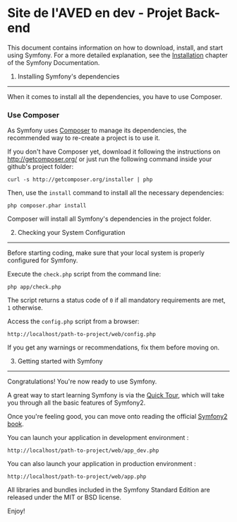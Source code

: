 Site de l'AVED en dev - Projet Back-end
========================


This document contains information on how to download, install, and start
using Symfony. For a more detailed explanation, see the [Installation][1]
chapter of the Symfony Documentation.

1) Installing Symfony's dependencies
----------------------------------

When it comes to install all the dependencies, you have to use Composer.

### Use Composer

As Symfony uses [Composer][2] to manage its dependencies, the recommended way
to re-create a project is to use it.

If you don't have Composer yet, download it following the instructions on
http://getcomposer.org/ or just run the following command inside your github's project folder:

    curl -s http://getcomposer.org/installer | php

Then, use the `install` command to install all the necessary dependencies:

    php composer.phar install

Composer will install all Symfony's dependencies in the project folder.


2) Checking your System Configuration
-------------------------------------

Before starting coding, make sure that your local system is properly
configured for Symfony.

Execute the `check.php` script from the command line:

    php app/check.php

The script returns a status code of `0` if all mandatory requirements are met,
`1` otherwise.

Access the `config.php` script from a browser:

    http://localhost/path-to-project/web/config.php

If you get any warnings or recommendations, fix them before moving on.

3) Getting started with Symfony
-------------------------------

Congratulations! You're now ready to use Symfony.

A great way to start learning Symfony is via the [Quick Tour][3], which will
take you through all the basic features of Symfony2.

Once you're feeling good, you can move onto reading the official
[Symfony2 book][4].

You can launch your application in development environment :

    http://localhost/path-to-project/web/app_dev.php

You can also launch your application in production environment :

    http://localhost/path-to-project/web/app.php

All libraries and bundles included in the Symfony Standard Edition are
released under the MIT or BSD license.

Enjoy!

[1]:  https://symfony.com/fr/doc/2.7/book/installation.html
[2]:  http://getcomposer.org/
[3]:  http://symfony.com/fr/doc/current/quick_tour/the_big_picture.html
[4]:  http://symfony.com/fr/doc/2.7/index.html

